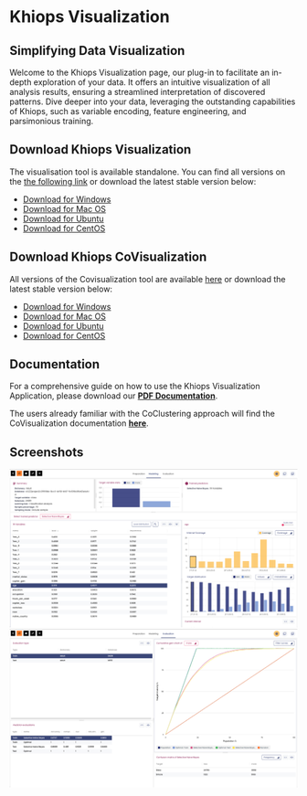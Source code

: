 # Khiops Visualization

## Simplifying Data Visualization 

Welcome to the Khiops Visualization page, our plug-in to facilitate an in-depth exploration of your data. It offers an intuitive visualization of all analysis results, ensuring a streamlined interpretation of discovered patterns. Dive deeper into your data, leveraging the outstanding capabilities of Khiops, such as variable encoding, feature engineering, and parsimonious training.

## Download Khiops Visualization

The visualisation tool is available standalone. You can find all versions on the [the following link][repo-visu] or download the latest stable version below:

[repo-visu]: https://github.com/khiopsrelease/kv-release/releases

- <a href="https://github.com/khiopsrelease/kv-release/releases/download/v11.0.2/khiops-visualization-Setup-11.0.2.exe">
          Download for Windows </a>
- <a href="https://github.com/khiopsrelease/kv-release/releases/download/v11.0.2/khiops-visualization-11.0.2.dmg">
          Download for Mac OS </a>  
- <a href="https://github.com/khiopsrelease/kv-release/releases/download/v11.0.2/khiops-visualization_11.0.2_amd64.deb">
          Download for Ubuntu </a>
- <a href="https://github.com/khiopsrelease/kv-release/releases/download/v11.0.2/khiops-visualization-11.0.2.x86_64.rpm">
          Download for CentOS </a>

## Download Khiops CoVisualization
All versions of the Covisualization tool are available [here][repo-covisualisation] or download the latest stable version below:

[repo-covisualisation]: https://github.com/khiopsrelease/kc-release/releases/tag/v10.2.4

- <a href="https://github.com/khiopsrelease/kc-release/releases/download/v11.0.3/khiops-covisualization-Setup-11.0.3.exe">
          Download for Windows </a>
- <a href="https://github.com/khiopsrelease/kc-release/releases/download/v11.0.3/khiops-covisualization-11.0.3.dmg">
          Download for Mac OS </a>  
- <a href="https://github.com/khiopsrelease/kc-release/releases/download/v11.0.3/khiops-covisualization_11.0.3_amd64.deb">
          Download for Ubuntu </a>
- <a href="https://github.com/khiopsrelease/kc-release/releases/download/v11.0.3/khiops-covisualization-11.0.3.x86_64.rpm">
          Download for CentOS </a>

## Documentation
For a comprehensive guide on how to use the Khiops Visualization Application, please download our [**PDF Documentation**][Documentation]. 

The users already familiar with the CoClustering approach will find the CoVisualization documentation [**here**][coviz].

[Documentation]: KhiopsVisualizationGuide.pdf
[coviz]: KhiopsCovisualizationGuide.pdf

## Screenshots 

<div class="text-center">
    <img style="max-width:600px; width: -webkit-fill-available; display: inline-block;" src="/assets/images/Visualization Adult Modeling.png">
    <img style="max-width:600px; width: -webkit-fill-available; display: inline-block;" src="/assets/images/Visualization Adult Evaluation.png">
</div>
